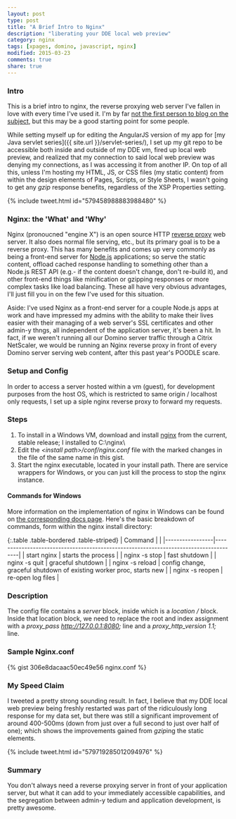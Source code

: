 ```yaml
---
layout: post
type: post
title: "A Brief Intro to Nginx"
description: "liberating your DDE local web preview"
category: nginx
tags: [xpages, domino, javascript, nginx]
modified: 2015-03-23
comments: true
share: true
---
```


### Intro
This is a brief intro to nginx, the reverse proxying web server I've fallen in love with every time I've used it. I'm by far [not the first person to blog on the subject](https://frostillic.us/blog/search?q=nginx), but this may be a good starting point for some people.

While setting myself up for editing the AngularJS version of my app for [my Java servlet series]({{ site.url }}/servlet-series/), I set up my git repo to be accessible both inside and outside of my DDE vm, fired up local web preview, and realized that my connection to said local web preview was denying my connections, as I was accessing it from another IP. On top of all this, unless I'm hosting my HTML, JS, or CSS files (my static content) from within the design elements of Pages, Scripts, or Style Sheets, I wasn't going to get any _gzip_ response benefits, regardless of the XSP Properties setting.

{% include tweet.html id="579458988883988480" %}


### Nginx: the 'What' and 'Why'
Nginx (pronoucned "engine X") is an open source HTTP [reverse proxy](//en.wikipedia.org/wiki/Reverse_proxy) web server. It also does normal file serving, etc., but its primary goal is to be a reverse proxy. This has many benefits and comes up very commonly as being a front-end server for [Node.js](//nodejs.org/) applications; so serve the static content, offload cached response handling to something other than a Node.js REST API (e.g.- if the content doesn't change, don't re-build it), and other front-end things like minification or gzipping responses or more complex tasks like load balancing. These all have very obvious advantages, I'll just fill you in on the few I've used for this situation.

Aside: I've used Nginx as a front-end server for a couple Node.js apps at work and have impressed my admins with the ability to make their lives easier with their managing of a web server's SSL certificates and other admin-y thngs, all independent of the application server, it's been a hit. In fact, if we weren't running all our Domino server traffic through a Citrix NetScaler, we would be running an Nginx reverse proxy in front of every Domino server serving web content, after this past year's POODLE scare.

### Setup and Config
In order to access a server hosted within a vm (guest), for development purposes from the host OS, which is restricted to same origin / localhost only requests, I set up a siple nginx reverse proxy to forward my requests.

### Steps

1. To install in a Windows VM, download and install [nginx](http://nginx.org/) from the current, stable release; I installed to C:\nginx\
2. Edit the _&lt;install path&gt;/conf/nginx.conf_ file with the marked changes in the file of the same name in this gist.
3. Start the nginx executable, located in your install path. There are service wrappers for Windows, or you can just kill the process to stop the nginx instance.

#### Commands for Windows
More information on the implementation of nginx in Windows can be found on [the corresponding docs page](//nginx.org/en/docs/windows.html). Here's the basic breakdown of commands, form within the nginx install directory:

{:.table .table-bordered .table-striped}
| Command         |                                                                                      |
|-----------------|--------------------------------------------------------------------------------------|
| start nginx     | starts the process                                                                   |
| nginx -s stop   | fast shutdown                                                                        |
| nginx -s quit   | graceful shutdown                                                                    |
| nginx -s reload | config change, graceful shutdown of existing worker proc, starts new                 |
| nginx -s reopen | re-open log files                                                                    |

### Description
The config file contains a _server_ block, inside which is a _location /_ block. Inside that location block, we need to replace the root and index assignment with a *proxy_pass  http://127.0.0.1:8080;* line and a *proxy_http_version  1.1;* line.

### Sample Nginx.conf
{% gist 306e8dacaac50ec49e56 nginx.conf %}<br />

### My Speed Claim
I tweeted a pretty strong sounding result. In fact, I believe that my DDE local web preview being freshly restarted was part of the ridiculously long response for my data set, but there was still a significant improvement of around 400-500ms (down from just over a full second to just over half of one); which shows the improvements gained from *gzip*ing the static elements.

{% include tweet.html id="579719285012094976" %}

### Summary
You don't always need a reverse proxying server in front of your application server, but what it can add to your immediately accessible capabilities, and the segregation between admin-y tedium and application development, is pretty awesome.
